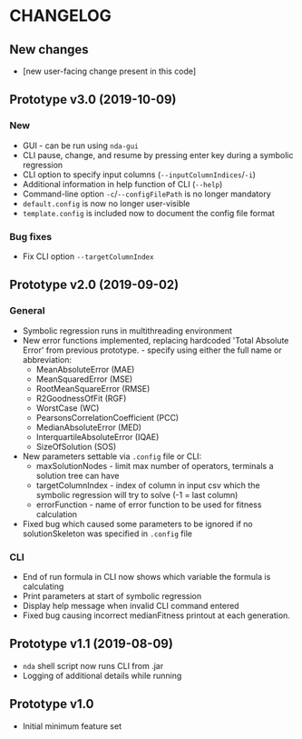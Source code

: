 # CHANGELOG

## New changes
* [new user-facing change present in this code]

## Prototype v3.0 (2019-10-09)
### New
* GUI - can be run using `nda-gui`
* CLI pause, change, and resume by pressing enter key during a symbolic regression
* CLI option to specify input columns (`--inputColumnIndices`/`-i`)
* Additional information in help function of CLI (`--help`)
* Command-line option `-c`/`--configFilePath` is no longer mandatory
* `default.config` is now no longer user-visible
* `template.config` is included now to document the config file format

### Bug fixes
* Fix CLI option `--targetColumnIndex` 

## Prototype v2.0 (2019-09-02)
### General
* Symbolic regression runs in multithreading environment
* New error functions implemented, replacing hardcoded 'Total Absolute Error' from previous prototype. - specify using either the full name or abbreviation:
    * MeanAbsoluteError (MAE)
    * MeanSquaredError (MSE)
    * RootMeanSquareError (RMSE)
    * R2GoodnessOfFit (RGF)
    * WorstCase (WC)
    * PearsonsCorrelationCoefficient (PCC)
    * MedianAbsoluteError (MED)
    * InterquartileAbsoluteError (IQAE)
    * SizeOfSolution (SOS)
* New parameters settable via `.config` file or CLI:
    * maxSolutionNodes - limit max number of operators, terminals a solution tree can have
    * targetColumnIndex - index of column in input csv which the symbolic regression will try to solve (-1 = last column)
    * errorFunction - name of error function to be used for fitness calculation
* Fixed bug which caused some parameters to be ignored if no solutionSkeleton was specified in `.config` file

### CLI
* End of run formula in CLI now shows which variable the formula is calculating
* Print parameters at start of symbolic regression
* Display help message when invalid CLI command entered
* Fixed bug causing incorrect medianFitness printout at each generation.
 
## Prototype v1.1 (2019-08-09)
* `nda` shell script now runs CLI from .jar
* Logging of additional details while running

## Prototype v1.0
* Initial minimum feature set
